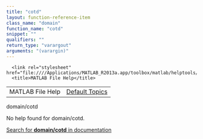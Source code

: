```yaml
---
title: "cotd"
layout: function-reference-item
class_name: "domain"
function_name: "cotd"
snippet: ""
qualifiers: ""
return_type: "varargout"
arguments: "(varargin)"
---
```


<html>
   <head>
      <meta http-equiv="Content-Type" content="text/html; charset=utf-8">
   
      <link rel="stylesheet" href="file:////Applications/MATLAB_R2013a.app/toolbox/matlab/helptools/private/helpwin.css">
      <title>MATLAB File Help</title>
   </head>
   <body>
      <!--Single-page help-->
      <table border="0" cellspacing="0" width="100%">
         <tr class="subheader">
            <td class="headertitle">MATLAB File Help</td>
            <td class="subheader-right"><a href="matlab:helpwin">Default Topics</a></td>
         </tr>
      </table>
      <div class="title">domain/cotd</div>
      <!--No help found-->
      <p>No help found for <span class="helptopic">domain/cotd</span>.
      </p>
      <p><a href="matlab:docsearch('domain/cotd')">
            Search for <b>domain/cotd</b> in documentation
            </a></p>
   </body>
</html>
